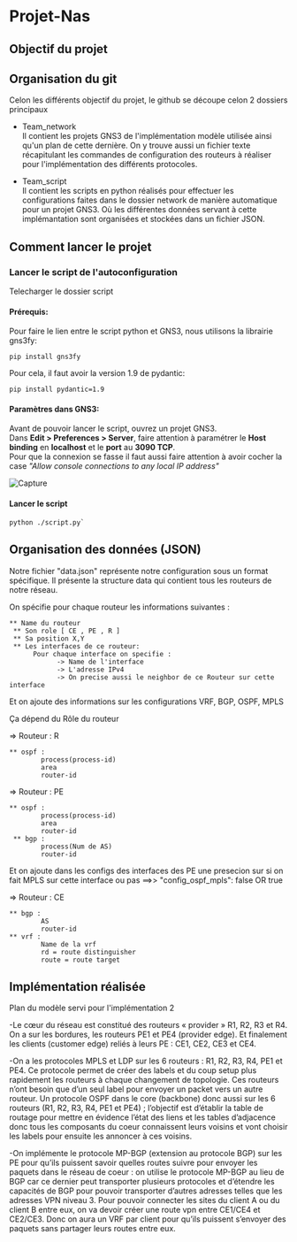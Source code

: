 # Projet-Nas

## Objectif du projet

## Organisation du git
Celon les différents objectif du projet, le github se découpe celon 2 dossiers principaux

- Team_network <br />
Il contient les projets GNS3 de l'implémentation modèle utilisée ainsi qu'un plan de cette dernière. On y trouve aussi un fichier texte récapitulant les commandes de configuration des routeurs à réaliser pour l'implémentation des différents protocoles.

- Team_script <br />
Il contient les scripts en python réalisés pour effectuer les configurations faites dans le dossier network de manière automatique pour un projet GNS3. Où les différentes données servant à cette implémantation sont organisées et stockées dans un fichier JSON.

## Comment lancer le projet
### Lancer le script de l'autoconfiguration

Telecharger le dossier script

#### Prérequis:
Pour faire le lien entre le script python et GNS3, nous utilisons la librairie gns3fy:
```
pip install gns3fy
```
Pour cela, il faut avoir la version 1.9 de pydantic:
```
pip install pydantic=1.9
```

#### Paramètres dans GNS3:
Avant de pouvoir lancer le script, ouvrez un projet GNS3. <br />
Dans **Edit > Preferences > Server**, faire attention à paramétrer le **Host binding** en **localhost** et le **port** au **3090 TCP**. <br />
Pour que la connexion se fasse il faut aussi faire attention à avoir cocher la case *"Allow console connections to any local IP address"*

![Capture](https://user-images.githubusercontent.com/84526681/212342093-97cf70af-2805-445f-b2a1-0465d3af0277.PNG)

#### Lancer le script
```
python ./script.py`
```

## Organisation des données (JSON)
Notre fichier "data.json" représente notre configuration sous un format spécifique.
Il présente la structure data qui contient tous les routeurs de notre réseau.

On spécifie pour chaque routeur les informations suivantes :
	
	** Name du routeur
	 ** Son role [ CE , PE , R ]
	 ** Sa position X,Y
	 ** Les interfaces de ce routeur: 
	      Pour chaque interface on specifie :
			    -> Name de l'interface 
			    -> L'adresse IPv4 
			    -> On precise aussi le neighbor de ce Routeur sur cette interface 
	

Et on ajoute des informations sur les configurations VRF, BGP, OSPF, MPLS 

Ça dépend du Rôle du routeur

=> Routeur : R 
   	
	** ospf :
            process(process-id)
            area 
            router-id
=> Routeur : PE
	
	** ospf :
            process(process-id)
            area 
            router-id
	 ** bgp :
            process(Num de AS)
            router-id
            

Et on ajoute dans les configs des interfaces des PE une presecion sur si on fait MPLS sur cette interface ou pas ==>> "config_ospf_mpls": false OR true

=> Routeur : CE
  	
	** bgp :
            AS 
            router-id
  	** vrf :
            Name de la vrf
            rd = route distinguisher 
            route = route target 


## Implémentation réalisée
Plan du modèle servi pour l'implémentation 2

-Le cœur du réseau est constitué des routeurs « provider » R1, R2, R3 et R4. On a sur les bordures, les routeurs PE1 et PE4 (provider edge). Et finalement les clients 
(customer edge) reliés à leurs PE : CE1, CE2, CE3 et CE4. 

-On a les protocoles MPLS et LDP sur les 6 routeurs : R1, R2, R3, R4, PE1 et PE4. Ce protocole permet de créer des labels et du coup setup plus rapidement les routeurs à chaque changement de topologie. Ces routeurs n’ont besoin que d’un seul label pour envoyer un packet vers un autre routeur. 
Un protocole OSPF dans le core (backbone) donc aussi sur les 6 routeurs (R1, R2, R3, R4, PE1 et PE4) ; l’objectif est d’établir la table de routage pour mettre en évidence l’état des liens et les tables d’adjacence donc tous les composants du coeur connaissent leurs voisins et vont choisir les labels pour ensuite les annoncer à ces voisins. 

-On implémente le protocole MP-BGP (extension au protocole BGP) sur les PE pour qu’ils puissent savoir quelles routes suivre pour envoyer les paquets dans le réseau de coeur : on utilise le protocole MP-BGP au lieu de BGP car ce dernier peut transporter plusieurs protocoles et d’étendre les capacités de BGP pour pouvoir transporter d’autres adresses telles que les adresses VPN niveau 3. Pour pouvoir connecter les sites du client A ou du client B entre eux, on va devoir créer une route vpn entre CE1/CE4 et CE2/CE3. Donc on aura un VRF par client pour qu’ils puissent s’envoyer des paquets sans partager leurs routes entre eux.

